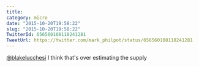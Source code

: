 ```yaml
---
title: 
category: micro
date: "2015-10-20T19:58:22"
slug: "2015-10-20T19:58:22"
TwitterId: 656560108118241281
TweetUrl: https://twitter.com/mark_philpot/status/656560108118241281
---
```


[@blakelucchesi](https://twitter.com/blakelucchesi) I think that's over
estimating the supply
